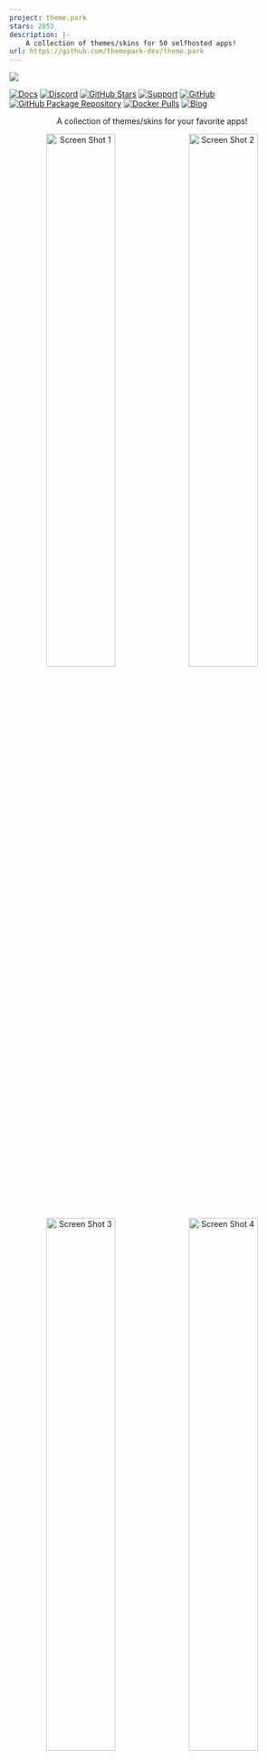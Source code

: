 ```yaml
---
project: theme.park
stars: 2853
description: |-
    A collection of themes/skins for 50 selfhosted apps!
url: https://github.com/themepark-dev/theme.park
---
```


<a href="https://theme-park.dev"><img src="banners/tp_banner.png"/></a> 

[![Docs](https://img.shields.io/static/v1.svg?color=009688&labelColor=555555&logoColor=ffffff&style=for-the-badge&label=theme-park.dev&message=Docs)](https://docs.theme-park.dev "Documentation for all the themes in this repository.")
[![Discord](https://img.shields.io/discord/591352397830553601.svg?color=009688&labelColor=555555&logoColor=ffffff&style=for-the-badge&label=Discord&logo=discord)](https://discord.gg/HM5uUKU "Discord for theme installation support")
[![GitHub Stars](https://img.shields.io/github/stars/gilbn/theme.park.svg?color=009688&labelColor=555555&logoColor=ffffff&style=for-the-badge&logo=github)](https://github.com/GilbN/theme.park)
[![Support](https://img.shields.io/static/v1.svg?color=009688&labelColor=555555&logoColor=ffffff&style=for-the-badge&label=&message=sponsor&logo=data:image/png;base64,iVBORw0KGgoAAAANSUhEUgAAABAAAAAQCAYAAAAf8/9hAAABN0lEQVQ4T2NkoBAwIuv/HxDggMT/wLhhwwUQ/39AgAEDA4MATI5xw4YDcDaaAf+R+AcZN2wAG/g/IACkwR7JALjFYAbU5v0k+sYR5BLG/wEBCQwMDAUMDAz6DM3NDAxz5zIwPHhAjFkXGRgYJoAMaGBgYKgH6wgPZ2DYt4+B4fVrYgwAqWlENYBYbQwMDO8+sjH8+cvUSbYB6w9Kv/vwlW0aWYE4Z5MCAwfrf7fYnxN3wwwAxTEorvHGBMjZBy+Ivvv6jSXi20+OU+kMnR/RExIoQEGxIo8eHM/fcDA8fc114/J9/jVJv/prsSYkaJqYwMDAEIBsCMjme894bl6+w7s76e/EXGTDUVwAk0CJWgYGBliAIduM0wVIhoCS8X7kAMMWy1hdAPUKOGCXbJdnhQUYSQYQm6YAtdh8zhSGm1AAAAAASUVORK5CYII=)](https://github.com/sponsors/GilbN "Donate!")
[![GitHub](https://img.shields.io/github/license/gilbn/theme.park.svg?color=009688&labelColor=555555&logoColor=ffffff&style=for-the-badge)](https://github.com/gilbN/theme.park/blob/master/LICENSE)
[![GitHub Package Repository](https://img.shields.io/static/v1.svg?color=009688&labelColor=555555&logoColor=ffffff&style=for-the-badge&label=theme-park.dev&message=Packages&logo=github)](https://github.com/users/GilbN/packages/container/package/theme.park)
[![Docker Pulls](https://img.shields.io/docker/pulls/gilbn/theme.park.svg?color=009688&labelColor=555555&logoColor=ffffff&style=for-the-badge&label=pulls&logo=docker)](https://hub.docker.com/r/gilbn/theme.park)
[![Blog](https://img.shields.io/static/v1.svg?color=009688&labelColor=555555&logoColor=ffffff&style=for-the-badge&label=technicalramblings&message=Blog)](https://technicalramblings.com/ "A blog with different guides :)")

<p align="center">A collection of themes/skins for your favorite apps!</p>
<div align="center">
    <a href="https://docs.theme-park.dev/theme-options/aquamarine/" rel="noopener"><img src="https://docs.theme-park.dev/theme-options/screenshots/ombi_aquamarine_small.png" alt="Screen Shot 1" width="49.15%" /></a>
    <a href="https://docs.theme-park.dev/theme-options/hotpink/" rel="noopener"><img src="https://docs.theme-park.dev/theme-options/screenshots/radarr_hotpink_small.png" alt="Screen Shot 2" width="49.15%" /></a>
    <a href="https://docs.theme-park.dev/theme-options/overseerr/" rel="noopener"><img src="https://docs.theme-park.dev/theme-options/screenshots/petio_overseerr_small.png" alt="Screen Shot 3" width="49.15%" /></a>
    <a href="https://docs.theme-park.dev/theme-options/dracula/" rel="noopener"><img src="https://docs.theme-park.dev/theme-options/screenshots/bazarr_dracula_small.png" alt="Screen Shot 4" width="49.15%" /></a>
</div>

<h1><a href="https://docs.theme-park.dev/themes/">Themes</a></h1>

<p align="center">Click on the banners for screenshots.</p>

<a href="https://docs.theme-park.dev/theme-options/dracula"><img src="https://docs.theme-park.dev/theme-options/dracula_banner_small.png" alt="Dracula" width="49.49%"/></a>
<a href="https://docs.theme-park.dev/theme-options/overseerr"><img src="https://docs.theme-park.dev/theme-options/overseerr_banner_small.png" alt="Overseerr" width="49.49%"/></a>
<a href="https://docs.theme-park.dev/theme-options/organizr"><img src="https://docs.theme-park.dev/theme-options/organizr_banner_small.png?1" alt="Organizr"  width="49.49%" /></a>
<a href="https://docs.theme-park.dev/theme-options/aquamarine"><img src="https://docs.theme-park.dev/theme-options/aquamarine_banner_small.png" alt="Aquamarine"  width="49.49%"/></a>
<a href="https://docs.theme-park.dev/theme-options/hotline"><img src="https://docs.theme-park.dev/theme-options/hotline_banner_small.png" alt="Hotline"  width="49.49%"/></a>
<a href="https://docs.theme-park.dev/theme-options/hotpink"><img src="https://docs.theme-park.dev/theme-options/hotpink_banner_small.png" alt="Hotpink"  width="49.49%"/></a>
<a href="https://docs.theme-park.dev/theme-options/space-gray"><img src="https://docs.theme-park.dev/theme-options/space gray_banner_small.png" alt="Space-Gray"  width="49.49%"/></a>
<a href="https://docs.theme-park.dev/theme-options/dark"><img src="https://docs.theme-park.dev/theme-options/dark_banner_small.png" alt="Dark"  width="49.49%"/></a>
<a href="https://docs.theme-park.dev/theme-options/plex"><img src="https://docs.theme-park.dev/theme-options/plex_banner_small.png" alt="Plex"  width="49.49%"/></a>
<a href="https://docs.theme-park.dev/theme-options/nord"><img src="https://docs.theme-park.dev/theme-options/nord_banner_small.png" alt="Nord"  width="49.49%"/></a>
<a href="https://docs.theme-park.dev/theme-options/maroon"><img src="https://docs.theme-park.dev/theme-options/maroon_banner_small.png" alt="Maroon"  width="49.49%"/></a>

<h2><a href="https://docs.theme-park.dev/setup">Installation</a></h2>

- <h3><a href="https://docs.theme-park.dev/setup/#docker">Docker image</a></h3>

<h2><a href="https://docs.theme-park.dev/themes/addons">Addons</a></h2>

<h2><a href="https://docs.theme-park.dev/community-themes/">Community Themes</a></h2>

<h2><a href="https://docs.theme-park.dev/custom/">Adding your own theme-options</a></h2>

<p align="center">Current themes in the repo</p>

<div align="center">
<table cellspacing="10" cellpadding="10">
<tbody>
<tr>
<td>
<p><a href="https://docs.theme-park.dev/themes/sonarr"><img src="https://docs.theme-park.dev/site_assets/sonarr/logo.png" alt="" width="48" height="48" /></a></p>
<p><a href="https://docs.theme-park.dev/themes/sonarr">Sonarr</a></p>
</td>
<td>
<p><a href="https://docs.theme-park.dev/themes/radarr"><img src="https://docs.theme-park.dev/site_assets/radarr/logo.png" width="48" height="48" /></a></p>
<p><a href="https://docs.theme-park.dev/themes/radarr">Radarr</a></p>
</td>
<td>
<p><a href="https://docs.theme-park.dev/themes/lidarr"><img src="https://docs.theme-park.dev/site_assets/lidarr/logo.png" width="48" height="48" /></a></p>
<p><a href="https://docs.theme-park.dev/themes/lidarr">Lidarr</a></p>
</td>
<td>
<p><a href="https://docs.theme-park.dev/themes/readarr"><img src="https://docs.theme-park.dev/site_assets/readarr/logo.png" alt="" width="48" height="48" /></a></p>
<p><a href="https://docs.theme-park.dev/themes/readarr">Readarr</a></p>
</td>
<td>
<p><a href="https://docs.theme-park.dev/themes/prowlarr"><img src="https://docs.theme-park.dev/site_assets/prowlarr/logo.png" alt="" width="48" height="48" /></a></p>
<p><a href="https://docs.theme-park.dev/themes/prowlarr">Prowlarr</a></p>
</td>
<td>
<p><a href="https://docs.theme-park.dev/themes/whisparr"><img src="https://docs.theme-park.dev/site_assets/whisparr/logo.png" alt="" width="48" height="48" /></a></p>
<p><a href="https://docs.theme-park.dev/themes/whisparr">Whisparr</a></p>
</td>
<td>
<p><a href="https://docs.theme-park.dev/themes/bazarr"><img src="https://docs.theme-park.dev/site_assets/bazarr/logo.png" alt="" width="48" height="48" /></a></p>
<p><a href="https://docs.theme-park.dev/themes/bazarr">Bazarr</a></p>
</td>
</tr>

<tr>
<td>
<p><a href="https://docs.theme-park.dev/themes/plex"><img src="https://docs.theme-park.dev/site_assets/plex/logo.png" alt="" width="48" height="48" /></a></p>
<p><a href="https://docs.theme-park.dev/themes/plex">Plex</a></p>
</td>
<td>
<p><a href="https://docs.theme-park.dev/themes/jellyfin"><img src="https://docs.theme-park.dev/site_assets/jellyfin/logo.png" alt="" width="48" height="48" /></a></p>
<p><a href="https://docs.theme-park.dev/themes/jellyfin">Jellyfin</a></p>
</td>
<td>
<p><a href="https://docs.theme-park.dev/themes/emby"><img src="https://docs.theme-park.dev/site_assets/emby/logo.png" alt="" width="48" height="48" /></a></p>
<p><a href="https://docs.theme-park.dev/themes/emby">Emby</a></p>
</td>
<td>
<p><a href="https://docs.theme-park.dev/themes/ombi"><img src="https://docs.theme-park.dev/site_assets/ombi/logo.png" alt="" width="48" height="48" /></a></p>
<p><a href="https://docs.theme-park.dev/themes/ombi">Ombi</a></p>
</td>
<td>
<p><a href="https://docs.theme-park.dev/themes/tautulli"><img src="https://docs.theme-park.dev/site_assets/tautulli/logo.png" alt="" width="48" height="45" /></a></p>
<p><a href="https://docs.theme-park.dev/themes/tautulli">Tautulli</a></p>
</td>
<td>
<p><a href="https://docs.theme-park.dev/themes/organizr"><img src="https://docs.theme-park.dev/site_assets/organizr/logo.png" alt="" width="48" height="48" /></a></p>
<p><a href="https://docs.theme-park.dev/themes/organizr">Organizr</a></p>
</td>
<td>
<p><a href="https://docs.theme-park.dev/themes/overseerr"><img src="https://docs.theme-park.dev/site_assets/overseerr/logo.png" alt="" width="48" height="48" /></a></p>
<p><a href="https://docs.theme-park.dev/themes/overseerr">Overseerr</a></p>
</td>
</tr>

<tr>
<td>
<p><a href="https://docs.theme-park.dev/themes/deluge"><img src="https://docs.theme-park.dev/site_assets/deluge/logo.png" alt="" width="48" height="48" /></a></p>
<p><a href="https://docs.theme-park.dev/themes/deluge">Deluge</a></p>
</td>
<td>
<p><a href="https://docs.theme-park.dev/themes/qbittorrent"><img src="https://docs.theme-park.dev/site_assets/qbittorrent/logo.png" alt="" width="48" height="48" /></a></p>
<p><a href="https://docs.theme-park.dev/themes/qbittorrent">qBittorrent</a></p>
</td>
<td>
<p><a href="https://docs.theme-park.dev/themes/rutorrent"><img src="https://docs.theme-park.dev/site_assets/rutorrent/logo.png" alt="" width="48" height="48" /></a></p>
<p><a href="https://docs.theme-park.dev/themes/rutorrent">ruTorrent</a></p>
</td>
<td>
<p><a href="https://docs.theme-park.dev/themes/transmission"><img src="https://docs.theme-park.dev/site_assets/transmission/logo.png" alt="" width="48" height="48" /></a></p>
<p><a href="https://docs.theme-park.dev/themes/transmission">Transmission</a></p>
</td>
<td>
<p><a href="https://docs.theme-park.dev/themes/sabnzbd"><img src="https://docs.theme-park.dev/site_assets/sabnzbd/logo.png" alt="" width="48" height="48" /></a></p>
<p><a href="https://docs.theme-park.dev/themes/sabnzbd">SABnzbd</a></p>
</td>
<td>
<p><a href="https://docs.theme-park.dev/themes/nzbget"><img src="https://docs.theme-park.dev/site_assets/nzbget/logo.png" alt="" width="48" height="48" /></a></p>
<p><a href="https://docs.theme-park.dev/themes/nzbget">NZBGet</a></p>
</td>
<td>
<p><a href="https://docs.theme-park.dev/themes/nzbhydra2"><img src="https://docs.theme-park.dev/site_assets/nzbhydra2/logo.png" alt="" width="48" height="48" /></a></p>
<p><a href="https://docs.theme-park.dev/themes/nzbhydra2">NZBHydra 2</a></p>
</td>
</tr>

<tr>
<td>
<p><a href="https://docs.theme-park.dev/themes/jackett"><img src="https://docs.theme-park.dev/site_assets/jackett/logo.png" alt="" width="48" height="48" /></a></p>
<p><a href="https://docs.theme-park.dev/themes/jackett">Jackett</a></p>
</td>
<td>
<p><a href="https://docs.theme-park.dev/themes/netdata"><img src="https://docs.theme-park.dev/site_assets/netdata/logo.png" alt="" width="48" height="48" /></a></p>
<p><a href="https://docs.theme-park.dev/themes/netdata">Netdata</a></p>
</td>
<td>
<p><a href="https://docs.theme-park.dev/themes/portainer"><img src="https://docs.theme-park.dev/site_assets/portainer/logo.png" alt="" width="48" height="48" /></a></p>
<p><a href="https://docs.theme-park.dev/themes/portainer">Portainer</a></p>
</td>
<td>
<p><a href="https://docs.theme-park.dev/themes/pihole"><img src="https://docs.theme-park.dev/site_assets/pihole/logo.png" alt="" width="48" height="48" /></a></p>
<p><a href="https://docs.theme-park.dev/themes/pihole">Pi-hole</a></p>
</td>
<td>
<p><a href="https://docs.theme-park.dev/themes/guacamole"><img src="https://docs.theme-park.dev/site_assets/guacamole/logo.png" alt="" width="48" height="48" /></a></p>
<p><a href="https://docs.theme-park.dev/themes/guacamole">Guacamole</a></p>
</td>
</td>
<td>
<p><a href="https://docs.theme-park.dev/themes/dozzle"><img src="https://docs.theme-park.dev/site_assets/dozzle/logo.png" alt="" width="48" height="48" /></a></p>
<p><a href="https://docs.theme-park.dev/themes/dozzle">Dozzle</a></p>
</td>
<td>
<p><a href="https://docs.theme-park.dev/themes/calibreweb"><img src="https://docs.theme-park.dev/site_assets/calibreweb/logo.png" alt="" width="48" height="48" /></a></p>
<p><a href="https://docs.theme-park.dev/themes/calibreweb">Calibre-web</a></p>
</td>
</tr>

<tr>
<td>
<p><a href="https://docs.theme-park.dev/themes/xbackbone"><img src="https://docs.theme-park.dev/site_assets/xbackbone/logo.png" alt="" width="48" height="48" /></a></p>
<p><a href="https://docs.theme-park.dev/themes/xbackbone">Xbackbone</a></p>
</td>
<td>
<p><a href="https://docs.theme-park.dev/themes/filebrowser"><img src="https://docs.theme-park.dev/site_assets/filebrowser/logo.png" alt="" width="48" height="48" /></a></p>
<p><a href="https://docs.theme-park.dev/themes/filebrowser">Filebrowser</a></p>
<td>
<p><a href="https://docs.theme-park.dev/themes/librespeed"><img src="https://docs.theme-park.dev/site_assets/librespeed/logo.png" alt="" width="48" height="48" /></a></p>
<p><a href="https://docs.theme-park.dev/themes/librespeed">librespeed</a></p>
</td>
<td>
<p><a href="https://docs.theme-park.dev/themes/lazylibrarian"><img src="https://docs.theme-park.dev/site_assets/lazylibrarian/logo.png" alt="" width="48" height="48" /></a></p>
<p><a href="https://docs.theme-park.dev/themes/lazylibrarian">Lazylibrarian</a></p>
</td>
<td>
<p><a href="https://docs.theme-park.dev/themes/adguard"><img src="https://docs.theme-park.dev/site_assets/adguard/logo.png" alt="" width="48" height="48" /></a></p>
<p><a href="https://docs.theme-park.dev/themes/adguard">Adguard</a></p>
</td>
<td>
<p><a href="https://docs.theme-park.dev/themes/gaps"><img src="https://docs.theme-park.dev/site_assets/gaps/logo.png" alt="" width="48" height="48" /></a></p>
<p><a href="https://docs.theme-park.dev/themes/gaps">Gaps</a></p>
</td>
<td>
<p><a href="https://docs.theme-park.dev/themes/uptime-kuma"><img src="https://docs.theme-park.dev/site_assets/uptime-kuma/logo.png" alt="" width="48" height="45" /></a></p>
<p><a href="https://docs.theme-park.dev/themes/uptime-kuma">Uptime Kuma</a></p>
</td>
</tr>

<tr>
<td>
<p><a href="https://docs.theme-park.dev/themes/mylar3"><img src="https://docs.theme-park.dev/site_assets/mylar3/logo.png" alt="" width="48" height="45" /></a></p>
<p><a href="https://docs.theme-park.dev/themes/mylar3">Mylar 3</a></p>
</td>
<td>
<p><a href="https://docs.theme-park.dev/themes/bitwarden"><img src="https://docs.theme-park.dev/site_assets/bitwarden/logo.png" alt="" width="48" height="48" /></a></p>
<p><a href="https://docs.theme-park.dev/themes/bitwarden">Bitwarden</a></p>
</td>
<td>
<p><a href="https://docs.theme-park.dev/themes/duplicacy"><img src="https://docs.theme-park.dev/site_assets/duplicacy/logo.png" alt="" width="48" height="48" /></a></p>
<p><a href="https://docs.theme-park.dev/themes/duplicacy">Duplicacy</a></p>
</td>
<td>
<p><a href="https://docs.theme-park.dev/themes/kitana"><img src="https://docs.theme-park.dev/site_assets/kitana/logo.png" alt="" width="48" height="48" /></a></p>
<p><a href="https://docs.theme-park.dev/themes/kitana">Kitana</a></p>
</td>
<td>
<p><a href="https://docs.theme-park.dev/themes/resilio-sync"><img src="https://docs.theme-park.dev/site_assets/resilio-sync/logo.png" alt="" width="48" height="48" /></a></p>
<p><a href="https://docs.theme-park.dev/themes/resilio-sync">Resilio-Sync</a></p>
</td>
<td>
<p><a href="https://docs.theme-park.dev/themes/gitea"><img src="https://docs.theme-park.dev/site_assets/gitea/logo.png" alt="" width="48" height="48" /></a></p>
<p><a href="https://docs.theme-park.dev/themes/gitea">Gitea</a></p>
</td>
<td>
<p><a href="https://docs.theme-park.dev/themes/unraid"><img src="https://docs.theme-park.dev/site_assets/unraid/logo.png" alt="" width="48" height="48" /></a></p>
<p><a href="https://docs.theme-park.dev/themes/unraid">Unraid</a></p>
</td>
</tr>

<tr>
<td>
<p><a href="https://docs.theme-park.dev/themes/moviematch"><img src="https://docs.theme-park.dev/site_assets/moviematch/logo.png" alt="" width="48" height="48" /></a></p>
<p><a href="https://docs.theme-park.dev/themes/moviematch">Moviematch</a></p>
</td>
<td>
<p><a href="https://docs.theme-park.dev/themes/petio"><img src="https://docs.theme-park.dev/site_assets/petio/logo.png" alt="" width="48" height="48" /></a></p>
<p><a href="https://docs.theme-park.dev/themes/petio">Petio</a></p>
</td>
<td>
<p><a href="https://docs.theme-park.dev/themes/flood"><img src="https://docs.theme-park.dev/site_assets/flood/logo.png" alt="" width="48" height="48" /></a></p>
<p><a href="https://docs.theme-park.dev/themes/flood">Flood</a></p>
</td>
<td>
<p><a href="https://docs.theme-park.dev/themes/vuetorrent"><img src="https://docs.theme-park.dev/site_assets/vuetorrent/logo.png" alt="" width="48" height="48" /></a></p>
<p><a href="https://docs.theme-park.dev/themes/vuetorrent">VueTorrent</a></p>
</td>
<td>
<p><a href="https://docs.theme-park.dev/themes/requestrr"><img src="https://docs.theme-park.dev/site_assets/requestrr/logo.png" alt="" width="48" height="45" /></a></p>
<p><a href="https://docs.theme-park.dev/themes/requestrr">Requestrr</a></p>
</td>
<td>
<p><a href="https://docs.theme-park.dev/themes/duplicati"><img src="https://docs.theme-park.dev/site_assets/duplicati/logo.png" alt="" width="48" height="48" /></a></p>
<p><a href="https://docs.theme-park.dev/themes/duplicati">Duplicati</a></p>
</td>
<td>
<p><a href="https://docs.theme-park.dev/themes/synclounge"><img src="https://docs.theme-park.dev/site_assets/synclounge/logo.png" alt="" width="48" height="48" /></a></p>
<p><a href="https://docs.theme-park.dev/themes/synclounge">Synclounge</a></p>
</td>
</tr>

<tr>
<td>
<p><a href="https://docs.theme-park.dev/themes/nginx-proxy-manager"><img src="https://docs.theme-park.dev/site_assets/nginx-proxy-manager/logo.png" alt="" width="48" height="48" /></a></p>
<p><a href="https://docs.theme-park.dev/themes/nginx-proxy-manager">Nginx Proxy Manager</a></p>
</td>
<td>
<p><a href="https://docs.theme-park.dev/themes/grafana"><img src="https://docs.theme-park.dev/site_assets/grafana/logo.png" alt="" width="48" height="48" /></a></p>
<p><a href="https://docs.theme-park.dev/themes/grafana">Grafana (Deprecated)</a></p>
</td>
<td>
<p><a href="https://docs.theme-park.dev/themes/monitorr"><img src="https://docs.theme-park.dev/site_assets/monitorr/logo.png" alt="" width="48" height="48" /></a></p>
<p><a href="https://docs.theme-park.dev/themes/monitorr">Monitorr (Deprecated)</a></p>
</td>
<td>
<p><a href="https://docs.theme-park.dev/themes/webtools"><img src="https://docs.theme-park.dev/site_assets/webtools/logo.png" alt="" width="48" height="48" /></a></p>
<p><a href="https://docs.theme-park.dev/themes/webtools">Webtools (Deprecated)</a></p>
</td>
<td>
<p><a href="https://docs.theme-park.dev/themes/logarr"><img src="https://docs.theme-park.dev/site_assets/logarr/logo.png" alt="" width="48" height="48" /></a></p>
<p><a href="https://docs.theme-park.dev/themes/logarr">Logarr (Deprecated)</a></p>
</td>
<td>
<p><a href="https://docs.theme-park.dev/themes/plpp"><img src="https://docs.theme-park.dev/site_assets/plpp/logo.png" alt="" width="48" height="48" /></a></p>
<p><a href="https://docs.theme-park.dev/themes/plpp">PLPP (Deprecated)</a></p>
</td>
<td>
<p><a href="https://docs.theme-park.dev/themes/thelounge"><img src="https://docs.theme-park.dev/site_assets/thelounge/logo.png" alt="" width="48" height="48" /></a></p>
<p><a href="https://docs.theme-park.dev/themes/thelounge">The Lounge (Deprecated)</a></p>
</td>
</tr>
<tr>
<td>
<p><a href="https://docs.theme-park.dev/themes/audiobookshelf"><img src="https://docs.theme-park.dev/site_assets/audiobookshelf/logo.png" alt="" width="48" height="48" /></a></p>
<p><a href="https://docs.theme-park.dev/themes/audiobookshelf">Audiobookshelf</a></p>
</td>
</tr>
</tbody>
</table>
</div>
<br>

